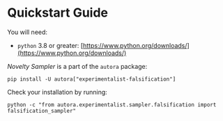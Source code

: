 # Quickstart Guide

You will need:

- `python` 3.8 or greater: [https://www.python.org/downloads/](https://www.python.org/downloads/)

*Novelty Sampler* is a part of the `autora` package:

```shell
pip install -U autora["experimentalist-falsification"]
```


Check your installation by running:
```shell
python -c "from autora.experimentalist.sampler.falsification import falsification_sampler"
```